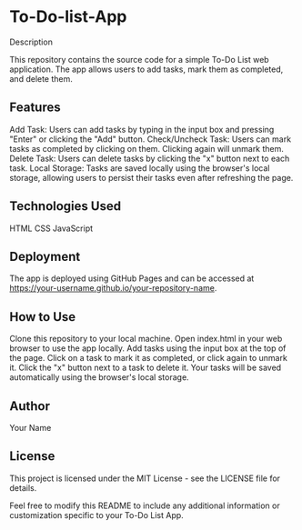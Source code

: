 # To-Do-list-App

Description

This repository contains the source code for a simple To-Do List web application. The app allows users to add tasks, mark them as completed, and delete them.

## Features

Add Task: Users can add tasks by typing in the input box and pressing "Enter" or clicking the "Add" button.
Check/Uncheck Task: Users can mark tasks as completed by clicking on them. Clicking again will unmark them.
Delete Task: Users can delete tasks by clicking the "x" button next to each task.
Local Storage: Tasks are saved locally using the browser's local storage, allowing users to persist their tasks even after refreshing the page.
## Technologies Used

HTML
CSS
JavaScript
## Deployment

The app is deployed using GitHub Pages and can be accessed at https://your-username.github.io/your-repository-name.

## How to Use

Clone this repository to your local machine.
Open index.html in your web browser to use the app locally.
Add tasks using the input box at the top of the page.
Click on a task to mark it as completed, or click again to unmark it.
Click the "x" button next to a task to delete it.
Your tasks will be saved automatically using the browser's local storage.
## Author

Your Name
## License

This project is licensed under the MIT License - see the LICENSE file for details.

Feel free to modify this README to include any additional information or customization specific to your To-Do List App.
